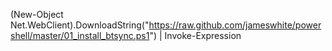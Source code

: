 (New-Object Net.WebClient).DownloadString("https://raw.github.com/jameswhite/powershell/master/01_install_btsync.ps1") | Invoke-Expression
